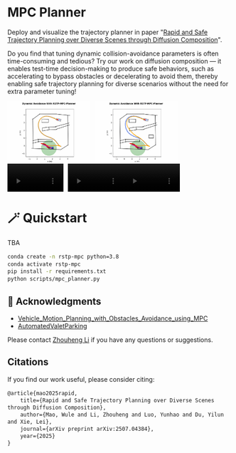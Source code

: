# MPC Planner

Deploy and visualize the trajectory planner in paper "[Rapid and Safe Trajectory Planning over Diverse Scenes through Diffusion Composition](https://arxiv.org/abs/2507.04384)".

Do you find that tuning dynamic collision-avoidance parameters is often time-consuming and tedious? Try our work on diffusion composition — it enables test-time decision-making to produce safe behaviors, such as accelerating to bypass obstacles or decelerating to avoid them, thereby enabling safe trajectory planning for diverse scenarios without the need for extra parameter tuning!

<div style="display: flex; justify-content: flex-start;">
	<img src="./assets/2025-08-13_11-57-12_static_N20_SensorDis1_steps119_N_118.gif" alt="GIF 1" width="37%" style="margin-right: 10px;"/>
  <img src="./assets/2025-08-13_11-58-23_static_N20_SensorDis1_steps126_N_125.gif" alt="GIF 2" width="37%"  />
  
</div>

<div style="display: flex; justify-content: flex-start;">
  <video src="./assets/static_collision.mp4" alt="video 1" width="25%" style="margin-right: 10px;" controls></video>
  <video src="./assets/dynamic_collision.mp4" alt="video 2" width="25%" controls></video>
  <video src="./assets/compose.mp4" alt="video 3" width="25%" controls></video>
</div>


# 🪄 Quickstart

TBA

```bash
conda create -n rstp-mpc python=3.8
conda activate rstp-mpc
pip install -r requirements.txt
python scripts/mpc_planner.py
```

## 🤗 Acknowledgments

- [Vehicle_Motion_Planning_with_Obstacles_Avoidance_using_MPC](https://github.com/tg623623nana/Vehicle_Motion_Planning_with_Obstacles_Avoidance_using_MPC)
- [AutomatedValetParking](https://github.com/wenqing-2021/AutomatedValetParking)

Please contact [Zhouheng Li](https://zhouhengli.github.io/) if you have any questions or suggestions.

## Citations

If you find our work useful, please consider citing:

```
@article{mao2025rapid, 
	title={Rapid and Safe Trajectory Planning over Diverse Scenes through Diffusion Composition}, 
	author={Mao, Wule and Li, Zhouheng and Luo, Yunhao and Du, Yilun and Xie, Lei}, 
	journal={arXiv preprint arXiv:2507.04384}, 
	year={2025} 
}
```

